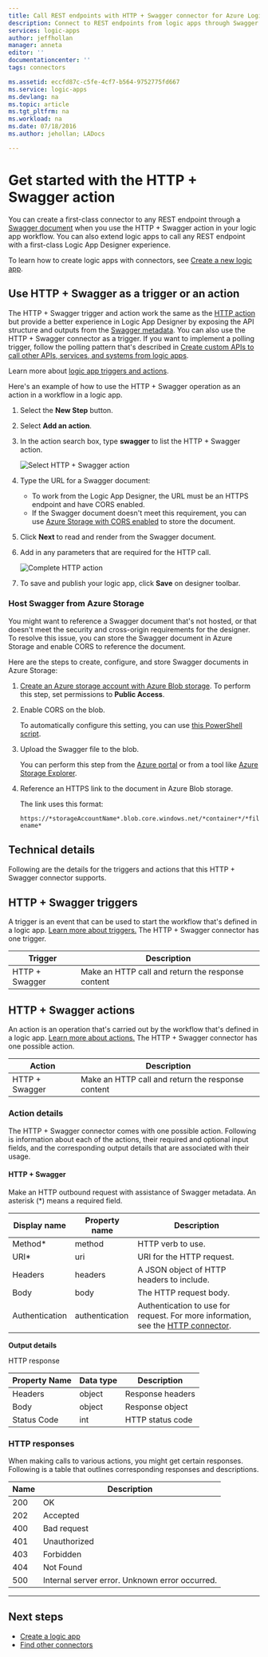 ```yaml
---
title: Call REST endpoints with HTTP + Swagger connector for Azure Logic Apps | Microsoft Docs
description: Connect to REST endpoints from logic apps through Swagger with the HTTP + Swagger connector
services: logic-apps
author: jeffhollan
manager: anneta
editor: ''
documentationcenter: ''
tags: connectors

ms.assetid: eccfd87c-c5fe-4cf7-b564-9752775fd667
ms.service: logic-apps
ms.devlang: na
ms.topic: article
ms.tgt_pltfrm: na
ms.workload: na
ms.date: 07/18/2016
ms.author: jehollan; LADocs

---
```

# Get started with the HTTP + Swagger action

You can create a first-class connector to any REST endpoint through a 
[Swagger document](https://swagger.io) when you use the HTTP + Swagger action 
in your logic app workflow. You can also extend logic apps to call any REST 
endpoint with a first-class Logic App Designer experience.

To learn how to create logic apps with connectors, see 
[Create a new logic app](../logic-apps/logic-apps-create-a-logic-app.md).

## Use HTTP + Swagger as a trigger or an action

The HTTP + Swagger trigger and action work the same as the 
[HTTP action](connectors-native-http.md) but provide a better 
experience in Logic App Designer by exposing the API structure and outputs from the 
[Swagger metadata](https://swagger.io). You can also use the HTTP + Swagger connector as a trigger. 
If you want to implement a polling trigger, follow the polling pattern that's described in 
[Create custom APIs to call other APIs, services, and systems from logic apps](../logic-apps/logic-apps-create-api-app.md#polling-triggers).

Learn more about [logic app triggers and actions](connectors-overview.md).

Here's an example of how to use the HTTP + Swagger operation as an action in a workflow in a logic app.

1. Select the **New Step** button.
2. Select **Add an action**.
3. In the action search box, type **swagger** to list the HTTP + Swagger action.
   
    ![Select HTTP + Swagger action](./media/connectors-native-http-swagger/using-action-1.png)
4. Type the URL for a Swagger document:
   
   * To work from the Logic App Designer, the URL must be an HTTPS endpoint and have CORS enabled.
   * If the Swagger document doesn't meet this requirement, you can use [Azure Storage with CORS enabled](#hosting-swagger-from-storage) to store the document.
5. Click **Next** to read and render from the Swagger document.
6. Add in any parameters that are required for the HTTP call.
   
    ![Complete HTTP action](./media/connectors-native-http-swagger/using-action-2.png)
7. To save and publish your logic app, click **Save** on designer toolbar.

### Host Swagger from Azure Storage
You might want to reference a Swagger document that's not hosted, or that doesn't meet the security and cross-origin requirements for the designer. To resolve this issue, you can store the Swagger document in Azure Storage and enable CORS to reference the document.  

Here are the steps to create, configure, and store Swagger documents in Azure Storage:

1. [Create an Azure storage account with Azure Blob storage](../storage/common/storage-create-storage-account.md). 
To perform this step, set permissions to **Public Access**.

2. Enable CORS on the blob. 

   To automatically configure this setting, 
   you can use [this PowerShell script](https://github.com/logicappsio/EnableCORSAzureBlob/blob/master/EnableCORSAzureBlob.ps1).

3. Upload the Swagger file to the blob. 

   You can perform this step from the [Azure portal](https://portal.azure.com) or from a tool like [Azure Storage Explorer](http://storageexplorer.com/).

4. Reference an HTTPS link to the document in Azure Blob storage. 

   The link uses this format:

   `https://*storageAccountName*.blob.core.windows.net/*container*/*filename*`

## Technical details
Following are the details for the triggers and actions that this HTTP + Swagger connector supports.

## HTTP + Swagger triggers
A trigger is an event that can be used to start the workflow that's defined in a logic app. [Learn more about triggers.](connectors-overview.md) The HTTP + Swagger connector has one trigger.

| Trigger | Description |
| --- | --- |
| HTTP + Swagger |Make an HTTP call and return the response content |

## HTTP + Swagger actions
An action is an operation that's carried out by the workflow that's defined in a logic app. [Learn more about actions.](connectors-overview.md) The HTTP + Swagger connector has one possible action.

| Action | Description |
| --- | --- |
| HTTP + Swagger |Make an HTTP call and return the response content |

### Action details
The HTTP + Swagger connector comes with one possible action. Following is information about each of the actions, their required and optional input fields, and the corresponding output details that are associated with their usage.

#### HTTP + Swagger
Make an HTTP outbound request with assistance of Swagger metadata.
An asterisk (*) means a required field.

| Display name | Property name | Description |
| --- | --- | --- |
| Method* |method |HTTP verb to use. |
| URI* |uri |URI for the HTTP request. |
| Headers |headers |A JSON object of HTTP headers to include. |
| Body |body |The HTTP request body. |
| Authentication |authentication |Authentication to use for request. For more information, see the [HTTP connector](connectors-native-http.md#authentication). |

**Output details**

HTTP response

| Property Name | Data type | Description |
| --- | --- | --- |
| Headers |object |Response headers |
| Body |object |Response object |
| Status Code |int |HTTP status code |

### HTTP responses
When making calls to various actions, you might get certain responses. Following is a table that outlines corresponding responses and descriptions.

| Name | Description |
| --- | --- |
| 200 |OK |
| 202 |Accepted |
| 400 |Bad request |
| 401 |Unauthorized |
| 403 |Forbidden |
| 404 |Not Found |
| 500 |Internal server error. Unknown error occurred. |

- - -
## Next steps

* [Create a logic app](../logic-apps/logic-apps-create-a-logic-app.md)
* [Find other connectors](apis-list.md)